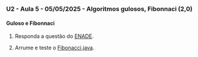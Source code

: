 ### U2 - Aula 5 - 05/05/2025 - Algoritmos gulosos, Fibonnaci (2,0)

#### Guloso e Fibonnaci 

1. Responda a questão do [ENADE](questaoENADE2017.png).

3. Arrume e teste o [Fibonacci.java](Fibonacci.java).

